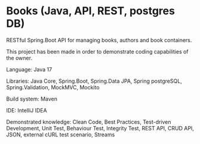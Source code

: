 # Books (Java, API, REST, postgres DB)
<p>RESTful Spring.Boot API for managing books, authors and book containers.</p>
<p>This project has been made in order to demonstrate coding capabilities of the owner.</p>
<p>Language: Java 17</p>
<p>Libraries: Java Core, Spring.Boot, Spring.Data JPA, Spring postgreSQL, Spring.Validation, MockMVC, Mockito</p>
<p>Build system: Maven</p>
<p>IDE: IntelliJ IDEA</p>
<p>Demonstrated knowledge: Clean Code, Best Practices, Test-driven Development, Unit Test, Behaviour Test, Integrity Test, REST API, CRUD API, JSON, external cURL test scenario, Streams</p>
